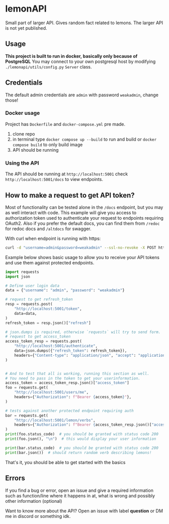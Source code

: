 # lemonAPI
Small part of larger API. Gives random fact related to lemons. The larger API is not yet published.

## Usage
**This project is built to run in docker, basically only because of PostgreSQL**
You may connect to your own postgresql host by modifying `./lemonapi/utils/config.py` ``Server`` class.

## Credentials
The default admin credentials are `admin` with password `weakadmin`, change those!

### Docker usage
Project has `Dockerfile` and `docker-compose.yml` pre made.
1) clone repo
2) in terminal type `docker compose up --build` to run and build or `docker compose build` to only build image
3) API should be running

### Using the API

The API should be running at `http://localhost:5001` check `http://localhost:5001/docs` to view endpoints.

## How to make a request to get API token?
Most of functionality can be tested alone in the `/docs` endpoint, but you may as well interact with code.
This example will give you access to authorization token used to authenticate your request to endpoints requiring OAuth2.
Also if you prefer the default docs, you can find them from `/redoc` for redoc docs and `/altdocs` for swagger.

With curl when endpoint is running with https:
```bash
curl -d "username=admin&password=weakadmin" --ssl-no-revoke -X POST https://localhost:5001/token
```
Example below shows basic usage to allow you to receive your API tokens and use them against protected endpoints.
```py
import requests
import json

# Define user login data
data = {"username": "admin", "password": "weakadmin"}

# request to get refresh_token
resp = requests.post(
    "http://localhost:5001/token",
    data=data,
)
refresh_token = resp.json()["refresh"]

# json.dumps is required, otherwise `requests` will try to send form.
# request to get access_token
access_token_resp = requests.post(
    "http://localhost:5001/authenticate",
    data=json.dumps({"refresh_token": refresh_token}),
    headers={"Content-type": "application/json", "accept": "application/json"},
)


# And to test that all is working, running this section as well.
# You need to pass in the token to get your userinformation.
access_token = access_token_resp.json()["access_token"]
foo = requests.get(
    "http://localhost:5001/users/me",
    headers={"Authorization": f"Bearer {access_token}"},
)

# tests against another protected endpoint requiring auth
bar = requests.get(
    "http://localhost:5001/lemon/verbs",
    headers={"Authorization": f"Bearer {access_token_resp.json()["access_token"]}"},
)
print(foo.status_code)  # you should be granted with status code 200
print(foo.json(), "\n")  # this would display your user information

print(bar.status_code)  # you should be granted with status code 200
print(bar.json())  # should return random verb describing lemons!
```
That's it, you should be able to get started with the basics
## Errors

If you find a bug or error, open an issue and give a required information such as function/line where it happens in at, what is wrong and possibly other information (optional)

Want to know more about the API? Open an issue with label **question** or DM me in discord or something idk.
